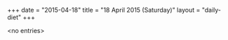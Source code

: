 +++
date = "2015-04-18"
title = "18 April 2015 (Saturday)"
layout = "daily-diet"
+++


\<no entries\>


